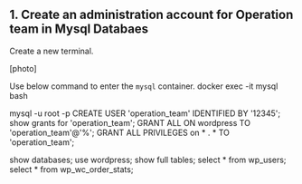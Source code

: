 ## 1. Create an administration account for Operation team in Mysql Databaes
Create a new terminal.

[photo]

Use below command to enter the `mysql` container.
docker exec -it mysql bash




mysql -u root -p
CREATE USER 'operation_team' IDENTIFIED BY '12345';
show grants for 'operation_team';
GRANT ALL ON wordpress TO 'operation_team'@'%';
GRANT ALL PRIVILEGES on * . * TO 'operation_team';

show databases;
use wordpress;
show full tables;
select * from wp_users;
select * from wp_wc_order_stats;
